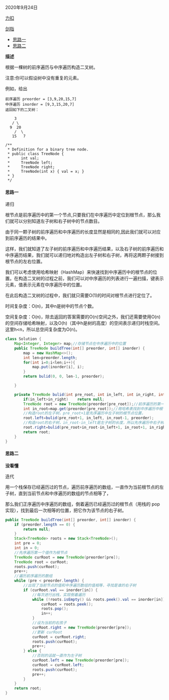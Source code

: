 2020年9月24日

[力扣](https://leetcode-cn.com/problems/construct-binary-tree-from-preorder-and-inorder-traversal/)

[剑指](https://leetcode-cn.com/problems/zhong-jian-er-cha-shu-lcof/)

- [思路一](#思路一)
- [思路二](#思路二)

**描述**

根据一棵树的前序遍历与中序遍历构造二叉树。

注意:你可以假设树中没有重复的元素。

例如，给出
```
前序遍历 preorder = [3,9,20,15,7]
中序遍历 inorder = [9,3,15,20,7]
返回如下的二叉树：

    3
   / \
  9  20
    /  \
   15   7
```
```
/**
 * Definition for a binary tree node.
 * public class TreeNode {
 *     int val;
 *     TreeNode left;
 *     TreeNode right;
 *     TreeNode(int x) { val = x; }
 * }
 */
```

#### 思路一

递归

根节点是前序遍历中的第一个节点,只要我们在中序遍历中定位到根节点，那么我们就可以分别知道左子树和右子树中的节点数目。

由于同一颗子树的前序遍历和中序遍历的长度显然是相同的,因此我们就可以对应到前序遍历的结果中。

这样，我们就知道了左子树的前序遍历和中序遍历结果，以及右子树的前序遍历和中序遍历结果，我们就可以递归地对构造出左子树和右子树，再将这两颗子树接到根节点的左右位置。

我们可以考虑使用哈希映射（HashMap）来快速找到中序遍历中的根节点的位置。在构造二叉树的过程之前，我们可以对中序遍历的列表进行一遍扫描，键表示元素，值表示元素在中序遍历中的位置。

在此后构造二叉树的过程中，我们就只需要O(1)的时间对根节点进行定位了。

时间复杂度：O(n)，其中n是树中的节点个数。

空间复杂度：O(n)，除去返回的答案需要的O(n)空间之外，我们还需要使用O(n)的空间存储哈希映射，以及O(h)（其中h是树的高度）的空间表示递归时栈空间。这里h<n，所以总空间复杂度为O(n)。

```java
class Solution {
    Map<Integer, Integer> map;//存储节点在中序遍历中的位置
    public TreeNode buildTree(int[] preorder, int[] inorder) {
        map = new HashMap<>();
        int len=preorder.length;
        for(int i=0;i<len;i++){
            map.put(inorder[i], i);
        }
        return bulid(0, 0, len-1, preorder);

    }

    private TreeNode bulid(int pre_root, int in_left, int in_right, int[] preorder){
        if(in_left>in_right)    return null;
        TreeNode root = new TreeNode(preorder[pre_root]);//前序遍历的第一个节点就是根节点
        int in_root=map.get(preorder[pre_root]);//用哈希表找到中序遍历中根节点的下标
        //构造root的左子树，pre_root+1是先序遍历中左子树的根节点位置，
        root.left=bulid(pre_root+1, in_left, in_root-1, preorder);
        //构造root的右子树，in_root-in_left是左子树的长度，所以先序遍历中右子树的根节点位置为pre_root+in_root-in_left+1
        root.right=bulid(pre_root+in_root-in_left+1, in_root+1, in_right, preorder);
        return root;
    }
}
```

#### 思路二

**没看懂**

迭代

用一个栈保存已经遍历过的节点，遍历前序遍历的数组，一直作为当前根节点的左子树，直到当前节点和中序遍历的数组的节点相等了，

那么我们正序遍历中序遍历的数组，倒着遍历已经遍历过的根节点（用栈的 pop 实现），找到最后一次相等的位置，把它作为该节点的右子树。


```java
public TreeNode buildTree(int[] preorder, int[] inorder) {
    if (preorder.length == 0) {
        return null;
    }
    Stack<TreeNode> roots = new Stack<TreeNode>();
    int pre = 0;
    int in = 0;
    //先序遍历第一个值作为根节点
    TreeNode curRoot = new TreeNode(preorder[pre]);
    TreeNode root = curRoot;
    roots.push(curRoot);
    pre++;
    //遍历前序遍历的数组
    while (pre < preorder.length) {
        //出现了当前节点的值和中序遍历数组的值相等，寻找是谁的右子树
        if (curRoot.val == inorder[in]) {
            //每次进行出栈，实现倒着遍历
            while (!roots.isEmpty() && roots.peek().val == inorder[in]) {
                curRoot = roots.peek();
                roots.pop();
                in++;
            }
            //设为当前的右孩子
            curRoot.right = new TreeNode(preorder[pre]);
            //更新 curRoot
            curRoot = curRoot.right;
            roots.push(curRoot);
            pre++;
        } else {
            //否则的话就一直作为左子树
            curRoot.left = new TreeNode(preorder[pre]);
            curRoot = curRoot.left;
            roots.push(curRoot);
            pre++;
        }
    }
    return root;
}
```
